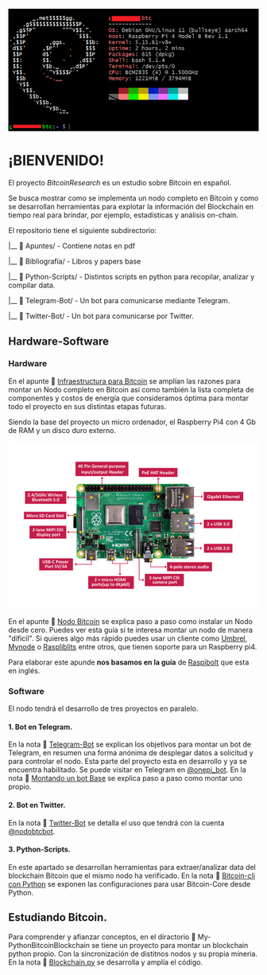 ![](/images/baner.png)
# ¡BIENVENIDO!

El proyecto *BitcoinResearch* es un estudio sobre Bitcoin en español.

Se busca mostrar como se implementa un nodo completo en Bitcoin y como se desarrollan herramientas para explotar la información del Blockchain en tiempo real para brindar, por ejemplo, estadísticas y análisis on-chain. 

El repositorio tiene el siguiente subdirectorio:

|__ :open_file_folder: Apuntes/ - Contiene notas en pdf

|__ :open_file_folder: Bibliografía/ - Libros y papers base

|__ :open_file_folder: Python-Scripts/ - Distintos scripts en python para recopilar, analizar y compilar data.

|__ :open_file_folder: Telegram-Bot/ - Un bot para comunicarse mediante Telegram.

|__ :open_file_folder: Twitter-Bot/ - Un bot para comunicarse por Twitter. 


## Hardware-Software

### Hardware

En el apunte :pencil: [Infraestructura para Bitcoin](https://github.com/CobraPython/BitcoinResearch/blob/main/Apuntes/Infraestructura%20para%20Bitcoin..pdf) se amplían las razones para montar un Nodo completo en Bitcoin así como también la lista completa de componentes y costos de energía que consideramos óptima para montar todo el proyecto en sus distintas etapas futuras.

Siendo la base del proyecto un micro ordenador, el Raspberry Pi4 con 4 Gb de RAM y un disco duro externo. 

![](/images/rpi4.jpg)

En el apunte :pencil: [Nodo Bitcoin](https://github.com/CobraPython/BitcoinResearch/blob/main/Apuntes/Nodo%20Bitcoin.pdf) se explica paso a paso como instalar un Nodo desde cero. Puedes ver esta guía si te interesa montar un nodo de manera "díficil". Si quieres algo más rápido puedes usar un cliente como [Umbrel](https://umbrel.com/), [Mynode](https://mynodebtc.com/) o [Raspliblits](https://raspiblitz.org/) entre otros, que tienen soporte para un Raspberry pi4. 

Para elaborar este apunde **nos basamos en la guía** de [Raspibolt](https://raspibolt.org/) que esta en inglés. 

### Software

El nodo tendrá el desarrollo de tres proyectos en paralelo. 

   #### 1. Bot en Telegram. 
   
   En la nota :pencil: [Telegram-Bot](https://github.com/CobraPython/BitcoinResearch/tree/main/Telegram-Bot) se explican los objetivos para montar un bot de Telegram, en resumen una forma anónima de desplegar datos a solicitud y para controlar el nodo. Esta parte del proyecto esta en desarrollo y ya se encuentra habilitado. Se puede visitar en Telegram en [@onepi_bot](https://t.me/onepi_bot). En la nota :pencil: [Montando un bot Base](https://github.com/CobraPython/BitcoinResearch/blob/main/Telegram-Bot/Montando%20un%20bot%20base.md) se explica paso a paso como montar uno propio. 

   #### 2. Bot en Twitter.

   En la nota :pencil: [Twitter-Bot](https://github.com/CobraPython/BitcoinResearch/blob/main/Twitter-Bot/README.md) se detalla el uso que tendrá con la cuenta [@nodobtcbot](https://twitter.com/nodobtcbot).

   #### 3. Python-Scripts.
   
   En este apartado se desarrollan herramientas para extraer/analizar data del blockchain Bitcoin que el mismo nodo ha verificado. En la nota :pencil: [Bitcoin-cli con Python](https://github.com/CobraPython/BitcoinResearch/) se exponen las configuraciones para usar Bitcoin-Core desde Python. 

## Estudiando Bitcoin.

Para comprender y afianzar conceptos, en el diractorio :file_folder: My-PythonBitcoinBlockchain se tiene un proyecto para montar un blockchain python propio. Con la sincronización de distitnos nodos y su propia mineria. En la nota :pencil: [Blockchain.py]() se desarrolla y amplía el código. 

